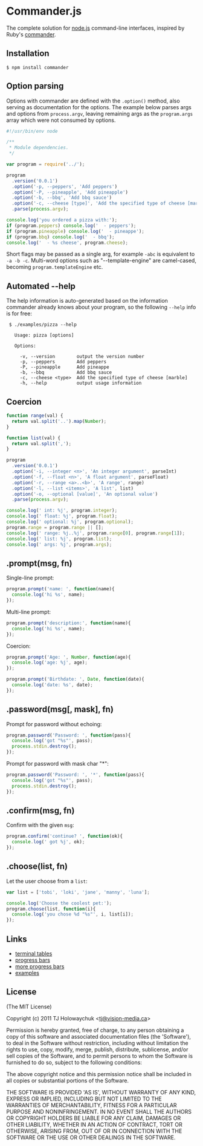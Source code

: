 
# Commander.js

  The complete solution for [node.js](http://nodejs.org) command-line interfaces, inspired by Ruby's [commander](https://github.com/visionmedia/commander).

## Installation

    $ npm install commander

## Option parsing

 Options with commander are defined with the `.option()` method, also serving as documentation for the options. The example below parses args and options from `process.argv`, leaving remaining args as the `program.args` array which were not consumed by options.

```js
#!/usr/bin/env node

/**
 * Module dependencies.
 */

var program = require('../');

program
  .version('0.0.1')
  .option('-p, --peppers', 'Add peppers')
  .option('-P, --pineapple', 'Add pineapple')
  .option('-b, --bbq', 'Add bbq sauce')
  .option('-c, --cheese [type]', 'Add the specified type of cheese [marble]', 'marble')
  .parse(process.argv);

console.log('you ordered a pizza with:');
if (program.peppers) console.log('  - peppers');
if (program.pineapple) console.log('  - pineappe');
if (program.bbq) console.log('  - bbq');
console.log('  - %s cheese', program.cheese);
```

 Short flags may be passed as a single arg, for example `-abc` is equivalent to `-a -b -c`. Multi-word options such as "--template-engine" are camel-cased, becoming `program.templateEngine` etc.

## Automated --help

 The help information is auto-generated based on the information commander already knows about your program, so the following `--help` info is for free:

```  
 $ ./examples/pizza --help

   Usage: pizza [options]

   Options:

     -v, --version        output the version number
     -p, --peppers        Add peppers
     -P, --pineapple      Add pineappe
     -b, --bbq            Add bbq sauce
     -c, --cheese <type>  Add the specified type of cheese [marble]
     -h, --help           output usage information

```

## Coercion

```js
function range(val) {
  return val.split('..').map(Number);
}

function list(val) {
  return val.split(',');
}

program
  .version('0.0.1')
  .option('-i, --integer <n>', 'An integer argument', parseInt)
  .option('-f, --float <n>', 'A float argument', parseFloat)
  .option('-r, --range <a>..<b>', 'A range', range)
  .option('-l, --list <items>', 'A list', list)
  .option('-o, --optional [value]', 'An optional value')
  .parse(process.argv);

console.log(' int: %j', program.integer);
console.log(' float: %j', program.float);
console.log(' optional: %j', program.optional);
program.range = program.range || [];
console.log(' range: %j..%j', program.range[0], program.range[1]);
console.log(' list: %j', program.list);
console.log(' args: %j', program.args);
```

## .prompt(msg, fn)

 Single-line prompt:

```js
program.prompt('name: ', function(name){
  console.log('hi %s', name);
});
```

 Multi-line prompt:

```js
program.prompt('description:', function(name){
  console.log('hi %s', name);
});
```

 Coercion:

```js
program.prompt('Age: ', Number, function(age){
  console.log('age: %j', age);
});
```

```js
program.prompt('Birthdate: ', Date, function(date){
  console.log('date: %s', date);
});
```

## .password(msg[, mask], fn)

Prompt for password without echoing:

```js
program.password('Password: ', function(pass){
  console.log('got "%s"', pass);
  process.stdin.destroy();
});
```

Prompt for password with mask char "*":

```js
program.password('Password: ', '*', function(pass){
  console.log('got "%s"', pass);
  process.stdin.destroy();
});
```

## .confirm(msg, fn)

 Confirm with the given `msg`:

```js
program.confirm('continue? ', function(ok){
  console.log(' got %j', ok);
});
```

## .choose(list, fn)

 Let the user choose from a `list`:

```js
var list = ['tobi', 'loki', 'jane', 'manny', 'luna'];

console.log('Choose the coolest pet:');
program.choose(list, function(i){
  console.log('you chose %d "%s"', i, list[i]);
});
```

## Links

 - [terminal tables](https://github.com/LearnBoost/cli-table)
 - [progress bars](https://github.com/visionmedia/node-progress)
 - [more progress bars](https://github.com/substack/node-multimeter)
 - [examples](https://github.com/visionmedia/commander.js/tree/master/examples)

## License 

(The MIT License)

Copyright (c) 2011 TJ Holowaychuk &lt;tj@vision-media.ca&gt;

Permission is hereby granted, free of charge, to any person obtaining
a copy of this software and associated documentation files (the
'Software'), to deal in the Software without restriction, including
without limitation the rights to use, copy, modify, merge, publish,
distribute, sublicense, and/or sell copies of the Software, and to
permit persons to whom the Software is furnished to do so, subject to
the following conditions:

The above copyright notice and this permission notice shall be
included in all copies or substantial portions of the Software.

THE SOFTWARE IS PROVIDED 'AS IS', WITHOUT WARRANTY OF ANY KIND,
EXPRESS OR IMPLIED, INCLUDING BUT NOT LIMITED TO THE WARRANTIES OF
MERCHANTABILITY, FITNESS FOR A PARTICULAR PURPOSE AND NONINFRINGEMENT.
IN NO EVENT SHALL THE AUTHORS OR COPYRIGHT HOLDERS BE LIABLE FOR ANY
CLAIM, DAMAGES OR OTHER LIABILITY, WHETHER IN AN ACTION OF CONTRACT,
TORT OR OTHERWISE, ARISING FROM, OUT OF OR IN CONNECTION WITH THE
SOFTWARE OR THE USE OR OTHER DEALINGS IN THE SOFTWARE.